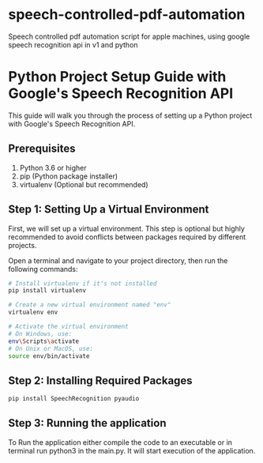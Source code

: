 # speech-controlled-pdf-automation
Speech controlled pdf automation script for apple machines, using google speech recognition api in v1 and python

# Python Project Setup Guide with Google's Speech Recognition API

This guide will walk you through the process of setting up a Python project with Google's Speech Recognition API.

## Prerequisites
1. Python 3.6 or higher
2. pip (Python package installer)
3. virtualenv (Optional but recommended)

## Step 1: Setting Up a Virtual Environment

First, we will set up a virtual environment. This step is optional but highly recommended to avoid conflicts between packages required by different projects.

Open a terminal and navigate to your project directory, then run the following commands:

```bash
# Install virtualenv if it's not installed
pip install virtualenv

# Create a new virtual environment named "env"
virtualenv env

# Activate the virtual environment
# On Windows, use:
env\Scripts\activate
# On Unix or MacOS, use:
source env/bin/activate
```
## Step 2: Installing Required Packages

```bash
pip install SpeechRecognition pyaudio
```
## Step 3: Running the application

To Run the application either compile the code to an executable or in terminal run python3 in the main.py. It will start execution of the application.


